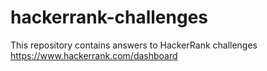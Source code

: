 # hackerrank-challenges
This repository contains answers to HackerRank challenges
https://www.hackerrank.com/dashboard
